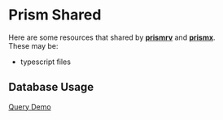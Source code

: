 # Prism Shared

Here are some resources that shared by **[prismrv]** and **[prismx]**.    
These may be:  
- typescript files


## Database Usage

[Query Demo](query_demo.md)

[prismrv]:http://github.com/inorikiseki/prismrv
[prismx]:http://github.com/inorikiseki/prismx

